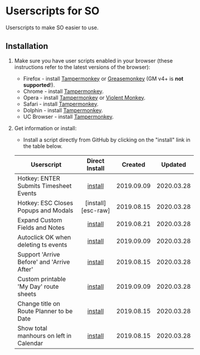 # Userscripts for SO

Userscripts to make SO easier to use.


## Installation

1. Make sure you have user scripts enabled in your browser (these instructions refer to the latest versions of the browser):

	* Firefox - install [Tampermonkey](https://tampermonkey.net/?ext=dhdg&browser=firefox) or [Greasemonkey](https://addons.mozilla.org/en-US/firefox/addon/greasemonkey/) (GM v4+ is **not supported**!).
	* Chrome - install [Tampermonkey](https://tampermonkey.net/?ext=dhdg&browser=chrome).
	* Opera - install [Tampermonkey](https://tampermonkey.net/?ext=dhdg&browser=opera) or [Violent Monkey](https://addons.opera.com/en/extensions/details/violent-monkey/).
	* Safari - install [Tampermonkey](https://tampermonkey.net/?ext=dhdg&browser=safari).
	* Dolphin - install [Tampermonkey](https://tampermonkey.net/?ext=dhdg&browser=dolphin).
	* UC Browser - install [Tampermonkey](https://tampermonkey.net/?ext=dhdg&browser=ucweb).

2. Get information or install:
	* Install a script directly from GitHub by clicking on the "install" link in the table below.
  
  
	| Userscript                                 |  Direct<br>Install | Created        | Updated    |
	|--------------------------------------------|:------------------:|:----------:|:----------:|
	| Hotkey: ENTER Submits Timesheet Events     | [install][ent-raw] | 2019.09.09 | 2020.03.28 |
	| Hotkey: ESC Closes Popups and Modals       | [install][esc-raw] | 2019.08.15 | 2020.03.28 |
	| Expand Custom Fields and Notes             | [install][exp-raw] | 2019.08.21 | 2020.03.28 |
	| Autoclick OK when deleting ts events       | [install][tsd-raw] | 2019.09.09 | 2020.03.28 |
	| Support 'Arrive Before' and 'Arrive After' | [install][arr-raw] | 2019.08.15 | 2020.03.28 |
	| Custom printable 'My Day' route sheets     | [install][myd-raw] | 2019.09.09 | 2020.03.28 |
	| Change title on Route Planner to be Date   | [install][tit-raw] | 2019.08.15 | 2020.03.28 |
	| Show total manhours on left in Calendar    | [install][tot-raw] | 2019.08.15 | 2020.03.28 |
	
[exp-raw]: https://raw.githubusercontent.com/oasislandscapes/sous/master/so-expand-collapsed-sections-by-default.user.js
[tsd-raw]: https://raw.githubusercontent.com/oasislandscapes/sous/master/so-enter-submits-timesheet-event.user.js
[ent-raw]: https://raw.githubusercontent.com/oasislandscapes/sous/master/so-timesheets-autodelete-event.user.js
[ent-raw]: https://raw.githubusercontent.com/oasislandscapes/sous/master/so-esc-closes-popups.user.js
[arr-raw]: https://raw.githubusercontent.com/oasislandscapes/sous/master/so-jobs-modify-header.user.js
[myd-raw]: https://raw.githubusercontent.com/oasislandscapes/sous/master/so-myday-show-printable-route.user.js
[tit-raw]: https://raw.githubusercontent.com/oasislandscapes/sous/master/so-routeplanner-change-title-to-date.user.js
[tot-raw]: https://raw.githubusercontent.com/oasislandscapes/sous/master/so-total-hours-on-left.user.js
